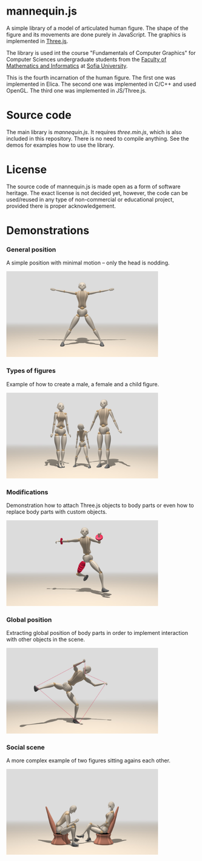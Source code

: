 # mannequin.js
A simple library of a model of articulated human figure. The shape of the figure
and its movements are done purely in JavaScript. The graphics is implemented in
[Three.js](threejs.org).

The library is used int the course "Fundamentals of Computer Graphics" for Computer
Sciences undergraduate students from the [Faculty of Mathematics and Informatics](https://www.fmi.uni-sofia.bg/en)
at [Sofia University](https://www.uni-sofia.bg/index.php/eng).

This is the fourth incarnation of the human figure. The first one was implemented
in Elica. The second one was implemented in C/C++ and used OpenGL. The third one
was implemented in JS/Three.js.

# Source code

The main library is *mannequin.js*. It requires *three.min.js*, which is also
included in this repository. There is no need to compile anything. See the demos
for examples how to use the library.

# License

The source code of mannequin.js is made open as a form of software heritage.
The exact license is not decided yet, however, the code can be used/reused in
any type of non-commercial or educational project, provided there is proper 
acknowledgement.

# Demonstrations

### General position
A simple position with minimal motion &ndash; only the head is nodding.

<img src="./snapshots/demo-mannequin-01.jpg" width="400">

### Types of figures
Example of how to create a male, a female and a child figure.

<img src="snapshots/demo-mannequin-02.jpg" width="400">

### Modifications
Demonstration how to attach Three.js objects to body parts or even how to
replace body parts with custom objects.

<img src="snapshots/demo-mannequin-03.jpg" width="400">

### Global position
Extracting global position of body parts in order to implement interaction
with other objects in the scene.

<img src="snapshots/demo-mannequin-04.jpg" width="400">

### Social scene
A more complex example of two figures sitting agains each other.

<img src="snapshots/demo-mannequin-05.jpg" width="400">
